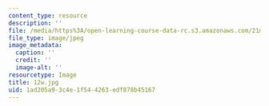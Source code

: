 ```yaml
---
content_type: resource
description: ''
file: /media/https%3A/open-learning-course-data-rc.s3.amazonaws.com/21m-380-music-and-technology-contemporary-history-and-aesthetics-fall-2009/1ad205a93c4e1f544263edf878b45167_12w.jpg
file_type: image/jpeg
image_metadata:
  caption: ''
  credit: ''
  image-alt: ''
resourcetype: Image
title: 12w.jpg
uid: 1ad205a9-3c4e-1f54-4263-edf878b45167
---
```


